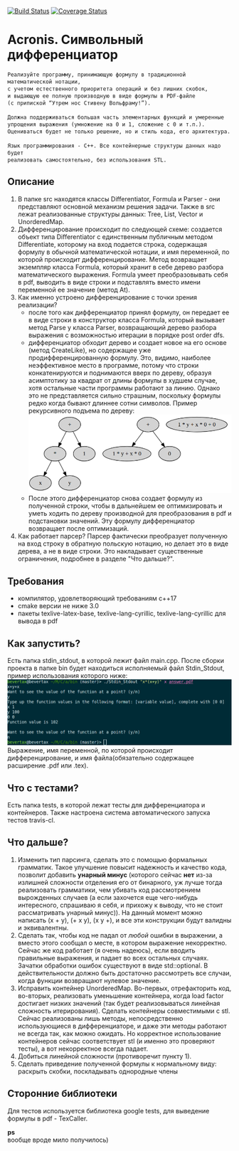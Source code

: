 [![Build Status](https://travis-ci.com/zhukovp0101/acronis_differentiator.svg?branch=master)](https://travis-ci.com/zhukovp0101/acronis_differentiator)
[![Coverage Status](https://coveralls.io/repos/github/zhukovp0101/acronis_differentiator/badge.svg?branch=master)](https://coveralls.io/github/zhukovp0101/acronis_differentiator?branch=master)

Acronis. Символьный дифференциатор
==================================

    Реализуйте программу, принимающую формулу в традиционной математической нотации,
    с учетом естественного приоритета операций и без лишних скобок,
    и выдающую ее полную производную в виде формулы в PDF-файле
    (с припиской “Утрем нос Стивену Вольфраму!”).

    Должна поддерживаться большая часть элементарных функций и умеренные
    упрощения выражения (умножение на 0 и 1, сложение с 0 и т.п.).
    Оцениваться будет не только решение, но и стиль кода, его архитектура.

    Язык программирования - C++. Все контейнерные структуры данных надо будет
    реализовать самостоятельно, без использования STL.

Описание
--------
 1. В папке src находятся классы Differentiator, Formula и Parser - они   представляют основной механизм решения задачи. Также в src лежат реализованные структуры данных: Tree, List, Vector и UnorderedMap.
 2. Дифференцирование происходит по следующей схеме: создается объект типа Differentiator с единственным публичным методом Differentiate, которому на вход подается строка, содержащая формулу в обычной математической нотации, и имя переменной, по которой происходит дифференцирование. Метод возвращает экземпляр класса Formula, который хранит в себе дерево разбора математического выражения. Formula умеет преобразовывать себя в pdf, выводить в виде строки и подставлять вместо имени переменной ее значение (метод At).
 3. Как именно устроено дифференцирование с точки зрения реализации?
     - после того как дифференциатор принял формулу, он передает ее в виде строки в конструктор класса Formula, который вызывает метод Parse у класса Parser, возвращающий дерево разбора выражения с возможностью итерации в порядке post order dfs.
     - дифференциатор обходит дерево и создает новое на его основе (метод CreateLike), но содержащее уже продифференцированную формулу. Это, видимо, наиболее неэффективное место в программе, потому что строки конкатенируются и поднимаются вверх по дереву, образуя асимптотику за квадрат от длины формулы в худшем случае, хотя остальные части программы работают за линию. Однако это не представляется сильно страшным, поскольку формулы редко когда бывают длиннее сотни символов. Пример рекурсивного подъема по дереву:
     ![FormulaTree](images/2020/05/formulatree.png)
     - После этого дифференциатор снова создает формулу из полученной строки, чтобы в дальнейшем ее оптимизировать и уметь ходить по дереву производной для преобразования в pdf и подстановки значений. Эту формулу дифференциатор возвращает после оптимизаций.
 4. Как работает парсер?
  Парсер фактически преобразует полученную на вход строку в обратную польскую нотацию, но делает это в виде дерева, а не в виде строки. Это накладывает существенные ограничения, подробнее в разделе "Что дальше?".

Требования
----------
- компилятор, удовлетворяющий требованиям c++17
- cmake версии не ниже 3.0
- пакеты texlive-latex-base, texlive-lang-cyrillic, texlive-lang-cyrillic для вывода в pdf

Как запустить?
--------------
Есть папка stdin_stdout, в которой лежит файл main.cpp. После сборки проекта в папке bin будет находиться исполняемый файл Stdin_Stdout, пример использования которого ниже:
![stdin_stdout](images/2020/05/stdin-stdout.png)  
Выражение, имя переменной, по которой происходит дифференцирование, и имя файла(обязательно содержащее расширение .pdf или .tex).

Что с тестами?
--------------
Есть папка tests, в которой лежат тесты для дифференциатора и контейнеров. Также настроена система автоматического запуска тестов travis-cl.

Что дальше?
----------
 1. Изменить тип парсинга, сделать это с помощью формальных грамматик. Такое улучшение повысит надежность и качество кода, позволит добавить **унарный минус** (которого сейчас **нет** из-за излишней сложности отделения его от бинарного, уж лучше тогда реализовать грамматики, чем убивать код рассмотрением вырожденных случаев (а если захочется еще чего-нибудь интересного, спрашиваю я себя, и прихожу к выводу, что не стоит рассматривать унарный минус)). На данный момент можно написать (x + y), (+ x y), (x y +), и все эти конструкции будут валидны и эквивалентны.
 2. Сделать так, чтобы код не падал от _любой_ ошибки в выражении, а вместо этого сообщал о месте, в котором выражение некорректно. Сейчас же код работает (я очень надеюсь), если вводить правильные выражения, и падает во всех остальных случаях. Зачатки обработки ошибок существуют в виде std::optional. В действительности должно быть достаточно рассмотреть все случаи, когда функции возвращают нулевое значение.
 3. Исправить контейнер UnorderedMap. Во-первых, отрефакторить код, во-вторых, реализовать уменьшение контейнера, когда load factor достигает низких значений (так будет реализовываться линейная сложность итерирования). Сделать контейнеры совместимыми с stl. Сейчас реализованы лишь методы, непосредственно использующиеся в дифференциаторе, и даже эти методы работают не всегда так, как можно ожидать. Но корректное использование контейнеров сейчас соответствует stl (и именно это проверяют тесты), а вот некорректное всегда падает.
 4. Добиться линейной сложности (противоречит пункту 1).
 5. Сделать приведение полученной формулы к нормальному виду: раскрыть скобки, поскладывать однородные члены  
 
Сторонние библиотеки
--------------------
Для тестов используется библиотека google tests, для выведение формулы в pdf - TexCaller.

**ps**  
вообще вроде мило получилось)
